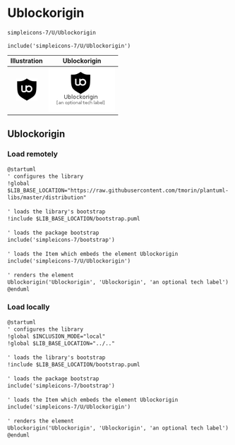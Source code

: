 # Ublockorigin


```text
simpleicons-7/U/Ublockorigin
```

```text
include('simpleicons-7/U/Ublockorigin')
```



| Illustration | Ublockorigin |
| :---: | :---: |
| ![illustration for Illustration](../../simpleicons-7/U/Ublockorigin.png) | ![illustration for Ublockorigin](../../simpleicons-7/U/Ublockorigin.Local.png) |




## Ublockorigin

### Load remotely
```plantuml
@startuml
' configures the library
!global $LIB_BASE_LOCATION="https://raw.githubusercontent.com/tmorin/plantuml-libs/master/distribution"

' loads the library's bootstrap
!include $LIB_BASE_LOCATION/bootstrap.puml

' loads the package bootstrap
include('simpleicons-7/bootstrap')

' loads the Item which embeds the element Ublockorigin
include('simpleicons-7/U/Ublockorigin')

' renders the element
Ublockorigin('Ublockorigin', 'Ublockorigin', 'an optional tech label')
@enduml
```

### Load locally
```plantuml
@startuml
' configures the library
!global $INCLUSION_MODE="local"
!global $LIB_BASE_LOCATION="../.."

' loads the library's bootstrap
!include $LIB_BASE_LOCATION/bootstrap.puml

' loads the package bootstrap
include('simpleicons-7/bootstrap')

' loads the Item which embeds the element Ublockorigin
include('simpleicons-7/U/Ublockorigin')

' renders the element
Ublockorigin('Ublockorigin', 'Ublockorigin', 'an optional tech label')
@enduml
```

